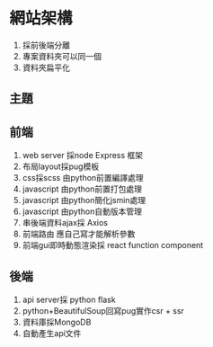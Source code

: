 # 網站架構
1. 採前後端分離
2. 專案資料夾可以同一個
3. 資料夾扁平化

## 主題


## 前端
1. web server 採node Express 框架
2. 布局layout採pug模板
3. css採scss 由python前置編譯處理
4. javascript 由python前置打包處理
5. javascript 由python簡化jsmin處理
6. javascript 由python自動版本管理
7. 串後端資料ajax採 Axios
8. 前端路由 應自己寫才能解析參數
9. 前端gui即時動態渲染採 react function component



## 後端
1. api server採 python flask
2. python+BeautifulSoup回寫pug實作csr + ssr
3. 資料庫採MongoDB
4. 自動產生api文件


